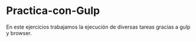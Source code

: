 # Practica-con-Gulp
En  este   ejercicios  trabajamos  la  ejecución de  diversas  tareas  gracias  a gulp y  browser.
